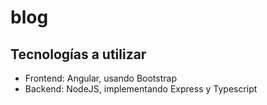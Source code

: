 # blog

## Tecnologías a utilizar
* Frontend: Angular, usando Bootstrap
* Backend: NodeJS, implementando Express y Typescript
